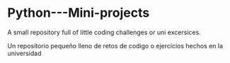 # Python---Mini-projects
A small repository full of little coding challenges or uni excersices.

Un repositorio pequeño lleno de retos de codigo o ejercicios hechos en la universidad 
